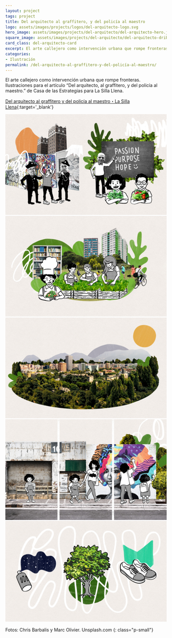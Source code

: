 ```yaml
---
layout: project
tags: project
title: Del arquitecto al graffitero, y del policía al maestro
logo: assets/images/projects/logos/del-arquitecto-logo.svg
hero_image: assets/images/projects/del-arquitecto/del-arquitecto-hero.jpg
square_image: assets/images/projects/del-arquitecto/del-arquitecto-dribbble.jpg
card_class: del-arquitecto-card
excerpt: El arte callejero como intervención urbana que rompe fronteras.
categories:
- Ilustración
permalink: /del-arquitecto-al-graffitero-y-del-policía-al-maestro/
---
```

El arte callejero como intervención urbana que rompe fronteras. Ilustraciones para el artículo “Del arquitecto, al graffitero, y del policía al maestro.” de Casa de las Estrategias para La Silla Llena.

[Del arquitecto al graffitero y del policía al maestro・La Silla Llena](https://www.lasillavacia.com/historias/historias-silla-llena/del-arquitecto-al-graffitero-y-del-policia-al-maestro){:target='_blank'}

![Portada](../assets/images/projects/del-arquitecto/del-arquitecto-portada.jpg)
![Escuela saludable](../assets/images/projects/del-arquitecto/del-arquitecto-escuela-saludable.jpg)
![Ciudad verde](../assets/images/projects/del-arquitecto/del-arquitecto-ciudad.jpg)
![Arte urbano](../assets/images/projects/del-arquitecto/del-arquitecto-borde.jpg)
![Recorridos](../assets/images/projects/del-arquitecto/del-arquitecto-recorridos.jpg)

Fotos: Chris Barbalis y Marc Olivier. Unsplash.com
{: class="p-small"}
